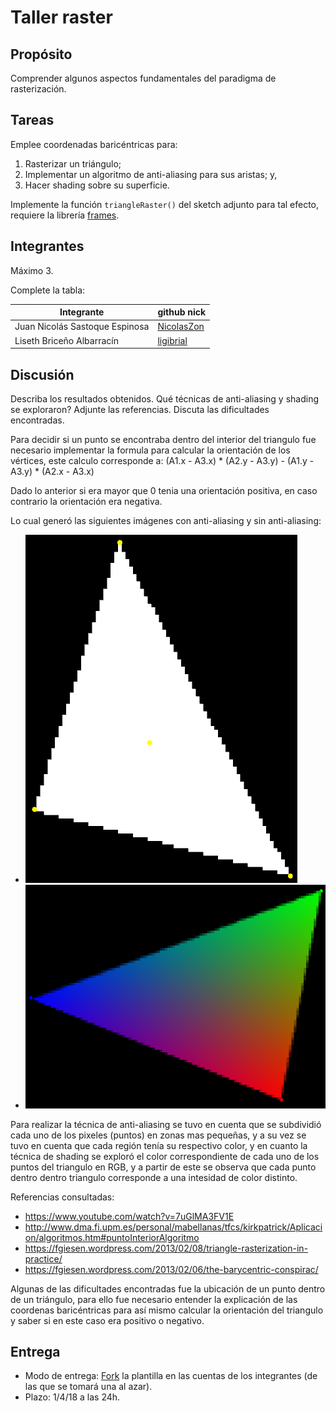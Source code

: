 # Taller raster

## Propósito

Comprender algunos aspectos fundamentales del paradigma de rasterización.

## Tareas

Emplee coordenadas baricéntricas para:

1. Rasterizar un triángulo;
2. Implementar un algoritmo de anti-aliasing para sus aristas; y,
3. Hacer shading sobre su superficie.

Implemente la función ```triangleRaster()``` del sketch adjunto para tal efecto, requiere la librería [frames](https://github.com/VisualComputing/framesjs/releases).

## Integrantes

Máximo 3.

Complete la tabla:

| Integrante | github nick |
|------------|-------------|
| Juan Nicolás Sastoque Espinosa | [NicolasZon](https://github.com/NicolasZon/) |
| Liseth Briceño Albarracín | [ligibrial](https://github.com/ligibrial/) | 

## Discusión

Describa los resultados obtenidos. Qué técnicas de anti-aliasing y shading se exploraron? Adjunte las referencias. Discuta las dificultades encontradas.

Para decidir si un punto se encontraba dentro del interior del triangulo fue necesario implementar la formula para calcular la orientación de los vértices, este calculo corresponde a:
(A1.x - A3.x) * (A2.y - A3.y) - (A1.y - A3.y) * (A2.x - A3.x)

Dado lo anterior si era mayor que 0 tenia una orientación positiva, en caso contrario la orientación era negativa.

Lo cual generó las siguientes imágenes con anti-aliasing y sin anti-aliasing:
- ![Sin antialiasing y sin shading](images/sin_antialiasing.PNG "Sin antialiasing y sin shading")
- ![Con antialiasing y con shading](images/antialiasing.PNG "Con antialiasing y con shading")
 
Para realizar la técnica de anti-aliasing se tuvo en cuenta que se subdividió cada uno de los pixeles (puntos) en zonas mas pequeñas, y a su vez se tuvo en cuenta que cada región tenía su respectivo color, y en cuanto la técnica de shading se exploró el color correspondiente  de cada uno de los puntos del triangulo en RGB, y a partir de este se observa que cada punto dentro dentro triangulo corresponde a una intesidad de color distinto.

Referencias consultadas:

* https://www.youtube.com/watch?v=7uGlMA3FV1E
* http://www.dma.fi.upm.es/personal/mabellanas/tfcs/kirkpatrick/Aplicacion/algoritmos.htm#puntoInteriorAlgoritmo
* https://fgiesen.wordpress.com/2013/02/08/triangle-rasterization-in-practice/
* https://fgiesen.wordpress.com/2013/02/06/the-barycentric-conspirac/

Algunas de las dificultades encontradas fue la ubicación de un punto dentro de un triángulo, para ello fue necesario entender la explicación de las  coordenas baricéntricas para así mismo calcular la orientación del triangulo y saber si en este  caso era positivo o  negativo.

## Entrega

* Modo de entrega: [Fork](https://help.github.com/articles/fork-a-repo/) la plantilla en las cuentas de los integrantes (de las que se tomará una al azar).
* Plazo: 1/4/18 a las 24h.
